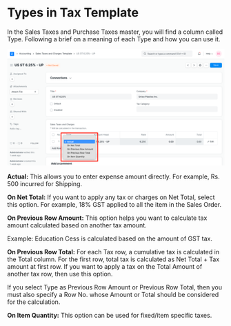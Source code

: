 
# Types in Tax Template



In the Sales Taxes and Purchase Taxes master, you will find a column called Type. Following a brief on a meaning of each Type and how you can use it.


![Calculate Tax Based On](/files/calculate-tax-based-on.png)


**Actual:** This allows you to enter expense amount directly. For example, Rs. 500 incurred for Shipping.


**On Net Total:** If you want to apply any tax or charges on Net Total, select this option. For example, 18% GST applied to all the item in the Sales Order.


**On Previous Row Amount:** This option helps you want to calculate tax amount calculated based on another tax amount.


Example: Education Cess is calculated based on the amount of GST tax.


**On Previous Row Total:** For each Tax row, a cumulative tax is calculated in the Total column. For the first row, total tax is calculated as Net Total + Tax amount at first row. If you want to apply a tax on the Total Amount of another tax row, then use this option.


If you select Type as Previous Row Amount or Previous Row Total, then you must also specify a Row No. whose Amount or Total should be considered for the calculation.


**On Item Quantity:** This option can be used for fixed/item specific taxes.




